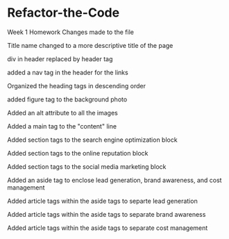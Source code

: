 # Refactor-the-Code
Week 1 Homework
Changes made to the file

Title name changed to a more descriptive title of the page

div in header replaced by header tag

added a nav tag in the header for the links

Organized the heading tags in descending order

added figure tag to the background photo 

Added an alt attribute to all the images

Added a main tag to the "content" line

Added section tags to the search engine optimization block

Added section tags to the online reputation block

Added section tags to the social media marketing block

Added an aside tag to enclose lead generation, brand awareness, and cost management

Added article tags within the aside tags to separte lead generation

Added article tags within the aside tags to separate brand awareness

Added article tags within the aside tags to separate cost management


